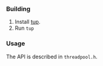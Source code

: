 ### Building
1. Install [tup](http://gittup.org/tup/index.html).
1. Run `tup`

### Usage
The API is described in `threadpool.h`.
